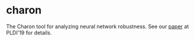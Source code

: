 # charon
The Charon tool for analyzing neural network robustness. See our
[paper](https://arxiv.org/abs/1904.09959) at PLDI'19 for details.
